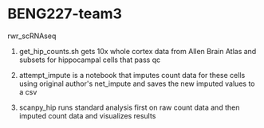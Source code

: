 # BENG227-team3
rwr_scRNAseq


1. get_hip_counts.sh gets 10x whole cortex data from Allen Brain Atlas and subsets for hippocampal cells that pass qc

2. attempt_impute is a notebook that imputes count data for these cells using original author's net_impute and saves the new imputed values to a csv

3. scanpy_hip runs standard analysis first on raw count data and then imputed count data and visualizes results

